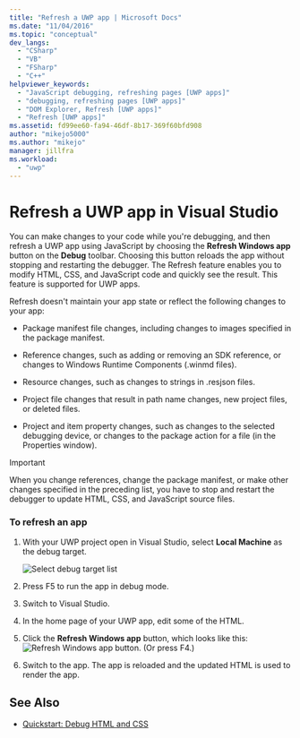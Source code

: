 ```yaml
---
title: "Refresh a UWP app | Microsoft Docs"
ms.date: "11/04/2016"
ms.topic: "conceptual"
dev_langs:
  - "CSharp"
  - "VB"
  - "FSharp"
  - "C++"
helpviewer_keywords:
  - "JavaScript debugging, refreshing pages [UWP apps]"
  - "debugging, refreshing pages [UWP apps]"
  - "DOM Explorer, Refresh [UWP apps]"
  - "Refresh [UWP apps]"
ms.assetid: fd99ee60-fa94-46df-8b17-369f60bfd908
author: "mikejo5000"
ms.author: "mikejo"
manager: jillfra
ms.workload:
  - "uwp"
---
```

# Refresh a UWP app in Visual Studio

 You can make changes to your code while you're debugging, and then refresh a UWP app using JavaScript by choosing the **Refresh Windows app** button on the **Debug** toolbar. Choosing this button reloads the app without stopping and restarting the debugger. The Refresh feature enables you to modify HTML, CSS, and JavaScript code and quickly see the result. This feature is supported for UWP apps.

 Refresh doesn't maintain your app state or reflect the following changes to your app:

-   Package manifest file changes, including changes to images specified in the package manifest.

-   Reference changes, such as adding or removing an SDK reference, or changes to Windows Runtime Components (.winmd files).

-   Resource changes, such as changes to strings in .resjson files.

-   Project file changes that result in path name changes, new project files, or deleted files.

-   Project and item property changes, such as changes to the selected debugging device, or changes to the package action for a file (in the Properties window).

> [!IMPORTANT]
>  When you change references, change the package manifest, or make other changes specified in the preceding list, you have to stop and restart the debugger to update HTML, CSS, and JavaScript source files.

### To refresh an app

1.  With your UWP project open in Visual Studio, select **Local Machine** as the debug target.

     ![Select debug target list](../debugger/media/js_select_target.png "JS_Select_Target")

3.  Press F5 to run the app in debug mode.

4.  Switch to Visual Studio.

5.  In the home page of your UWP app, edit some of the HTML.

7.  Click the **Refresh Windows app** button, which looks like this: ![Refresh Windows app button](../debugger/media/js_refresh.png "JS_Refresh"). (Or press F4.)

8.  Switch to the app. The app is reloaded and the updated HTML is used to render the app.

## See Also
- [Quickstart: Debug HTML and CSS](../debugger/quickstart-debug-html-and-css.md)